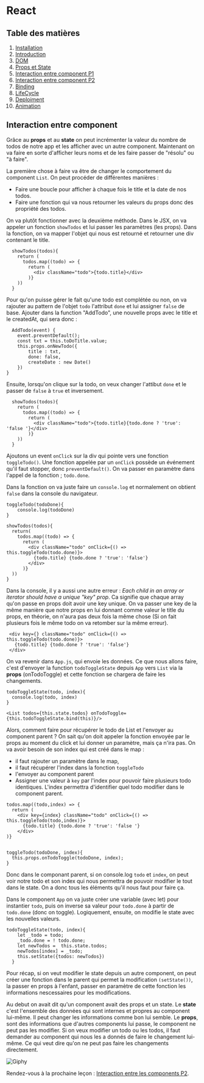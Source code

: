 # React

## Table des matières

1. [Installation](./Installation.md) 
2. [Introduction](./introduction.md) 
3. [DOM](./Dom.md)
4. [Props et State](./PropsEtState.md)
5. [Interaction entre component P1](./InteractionEntreComponentPartie1.md) 
6. [Interaction entre component P2](./InteractionEntreComponentPartie2.md) 
7. [Binding](./Binding.md)
8. [LifeCycle](./LifeCycle.md)
9. [Deploiment](./Deploiment.md)
10. [Animation](./Animations.md)


## Interaction entre component

Grâce au **props** et au **state** on peut incrémenter la valeur du nombre de todos de notre app et les afficher avec un autre component. Maintenant on va faire en sorte d'afficher leurs noms et de les faire passer de "résolu" ou "à faire". 

La première chose à faire va être de changer le comportement du component `List`. On peut procéder de différentes manières : 
- Faire une boucle pour afficher à chaque fois le title et la date de nos todos.
- Faire une fonction qui va nous retourner les valeurs du props donc des propriété des todos.

On va plutôt fonctionner avec la deuxième méthode. Dans le JSX, on va appeler un fonction `showTodos` et lui passer les paramètres (les props). Dans la fonction, on va mapper l'objet qui nous est retourné et retourner une div contenant le title.

```JS
  showTodos(todos){
    return (
      todos.map((todo) => {
        return (
          <div className="todo">{todo.title}</div>
        )}
    ))
  }
```

Pour qu'on puisse gérer le fait qu'une todo est complétée ou non, on va rajouter au pattern de l'objet `todo` l'attribut `done` et lui assigner `false` de base. Ajouter dans la function "AddTodo", une nouvelle props avec le title et le createdAt, qui sera donc :

```JS
  AddTodo(event) {
    event.preventDefault();
    const txt = this.toDoTitle.value;
    this.props.onNewTodo({
        title : txt,
        done: false,
        createDate : new Date()
    })
}
```

Ensuite, lorsqu'on clique sur la todo, on veux changer l'attibut `done` et le passer de `false` à `true` et inversement.

```JS
  showTodos(todos){
    return (
      todos.map((todo) => {
        return (
          <div className="todo">{todo.title}{todo.done ? 'true': 'false '}</div>
        )}
    ))
  }
```

Ajoutons un event `onClick` sur la div qui pointe vers une fonction `toggleTodo()`. Une fonction appelée par un `onClick` possède un événement qu'il faut stopper, donc `preventDefault()`. On va passer en paramètre dans l'appel de la fonction ; `todo.done`. 

Dans la fonction on va juste faire un `console.log` et normalement on obtient `false` dans la console du navigateur.

```JS
toggleTodo(todoDone){
    console.log(todoDone)
}  

showTodos(todos){
  return(
    todos.map((todo) => {
      return (
        <div className="todo" onClick={() => this.toggleTodo(todo.done)}>
          {todo.title} {todo.done ? 'true': 'false'}
        </div>
      )}
  ))
}
```

Dans la console, il y a aussi une autre erreur : *Each child in an array or iterator should have a unique "key" prop*. Ca signifie que chaque array qu'on passe en props doit avoir une key unique. On va passer une key de la même manière que notre props en lui donnant comme valeur le title du props, en théorie, on n'aura pas deux fois la même chose (Si on fait plusieurs fois le même todo on va retomber sur la même erreur). 
```JS
 <div key={} className="todo" onClick={() => this.toggleTodo(todo.done)}>
   {todo.title} {todo.done ? 'true': 'false'}
 </div>
```
On va revenir dans `App.js`, qui envoie les données. Ce que nous allons faire, c'est d'envoyer la function `todoToggleState` depuis `App` vers `List` via la **props** (onTodoToggle) et cette fonction se chargera de faire les changements.

```JS
todoToggleState(todo, index){
  console.log(todo, index)
}

<List todos={this.state.todos} onTodoToggle={this.todoToggleState.bind(this)}/>
```

Alors, comment faire pour récupérer le todo de List et l'envoyer au component parent ? On sait qu'on doit appeler la fonction envoyée par le props au moment du click et lui donner un paramètre, mais ça n'ira pas. On va avoir besoin de son index qui est créé dans le map :
- il faut rajouter un paramètre dans le map,
- il faut récupérer l'index dans la fonction `toggleTodo`
- l'envoyer au component parent
- Assigner une valeur à `key` par l'index pour pouvoir faire plusieurs todo identiques.
L'index permettra d'identifier quel todo modifier dans le component parent.

```JS
todos.map((todo,index) => {
  return (
    <div key={index} className="todo" onClick={() => this.toggleTodo(todo,index)}>
      {todo.title} {todo.done ? 'true': 'false '}
    </div>
)}


toggleTodo(todoDone, index){
  this.props.onTodoToggle(todoDone, index);
}  
```

Donc dans le componant parent, si on console.log `todo` et `index`, on peut voir notre todo et son index qui nous permettra de pouvoir modifier le tout dans le state. On a donc tous les éléments qu'il nous faut pour faire ça.

Dans le component `App` on va juste créer une variable (avec let) pour instantier `todo`, puis on inverse sa valeur pour `todo.done` à partir de `todo.done` (donc on toggle). Logiquement, ensuite, on modifie le state avec les nouvelles valeurs.

```JS
todoToggleState(todo, index){
    let _todo = todo;
    _todo.done = ! todo.done;
    let newTodos =  this.state.todos; 
    newTodos[index] = _todo;
    this.setState({todos: newTodos})
  }
```

Pour récap, si on veut modifier le state depuis un autre component, on peut créer une fonction dans le parent qui permet la modification `(setState())`, la passer en props à l'enfant, passer en paramètre de cette fonction les informations nescessaires pour les modifications.

Au debut on avait dit qu'un component avait des props et un state. Le **state** c'est l'ensemble des données qui sont internes et propres au component lui-même. Il peut changer les informations comme bon lui semble. Le **props**, sont des informations que d'autres components lui passe, le component ne peut pas les modifier. Si on veux modifier un todo ou les todos, il faut demander au component qui nous les a donnés de faire le changement lui-même. Ce qui veut dire qu'on ne peut pas faire les changements directement.

![Giphy](https://media.giphy.com/media/3oEjI1JmchoJMbIJYQ/giphy.gif)

Rendez-vous à la prochaine leçon : [Interaction entre les components P2](./InteractionEntreComponentPartie2.md).
